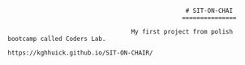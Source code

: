                                                      # SIT-ON-CHAI
                                                    ===============
                                                  
                                      My first project from polish bootcamp called Coders Lab.
                                            https://kghhuick.github.io/SIT-ON-CHAIR/
                                         
